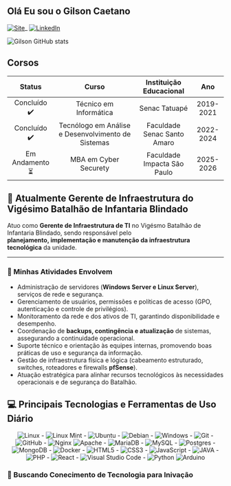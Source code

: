 ## Olá Eu sou o Gilson Caetano

[![Site](https://img.shields.io/website?label=Web-Infra-Solucao.com&style=for-the-badge&url=https://web-infra.com)](link)\_
[![LinkedIn](https://img.shields.io/badge/linkedin-%230077B5.svg?style=for-the-badge&logo=linkedin&logoColor=white)](https://www.linkedin.com/in/francisco-gilson-caetano-a74266169/)

![Gilson GitHub stats](https://github-readme-stats.vercel.app/api?username=gilsoncaetano&show_icons=true&theme=merko)

## Corsos
<table>
<thead>
<tr>
<th align="center"><strong>Status</strong></th>
<th align="center"><strong>Curso</strong></th>
<th align="center"><strong>Instituição Educacional</strong></th>
<th align="center"><strong>Ano</strong></th>
</tr>
</thead>
<tbody>
<tr>
<td align="center">Concluído ✔️</td>
<td align="center">Técnico em Informática</td>
<td align="center">Senac Tatuapé</td>
<td align="center">2019-2021</td>
</tr>
<tr>
<td align="center">Concluído ✔️</td>
<td align="center">Tecnólogo em Análise e Desenvolvimento de Sistemas</td>
<td align="center">Faculdade Senac Santo Amaro</td>
<td align="center">2022-2024</td>
</tr>
<tr>
<td align="center">Em Andamento ⏳</td>
<td align="center">MBA em Cyber Securety </td>
<td align="center">Faculdade Impacta São Paulo </td>
<td align="center">2025-2026</td>
</tr>
</tbody>
</table>

## 💼 Atualmente Gerente de Infraestrutura do Vigésimo Batalhão de Infantaria Blindado  

Atuo como **Gerente de Infraestrutura de TI** no Vigésmo Batalhão de Infantaria Blindado, sendo responsável pelo  
**planejamento, implementação e manutenção da infraestrutura tecnológica** da unidade.

---

### 🎯 Minhas Atividades Envolvem

  - Administração de servidores (**Windows Server e Linux Server**), serviços de rede e segurança.  
  - Gerenciamento de usuários, permissões e políticas de acesso (GPO, autenticação e controle de privilégios).  
  - Monitoramento da rede e dos ativos de TI, garantindo disponibilidade e desempenho.  
  - Coordenação de **backups, contingência e atualização** de sistemas, assegurando a continuidade operacional.  
  - Suporte técnico e orientação às equipes internas, promovendo boas práticas de uso e segurança da informação.  
  - Gestão de infraestrutura física e lógica (cabeamento estruturado, switches, roteadores e firewalls **pfSense**).  
  - Atuação estratégica para alinhar recursos tecnológicos às necessidades operacionais e de segurança do Batalhão.  


## 💻 Principais Tecnologias e Ferramentas de Uso Diário

<div align="center" dir="auto">
<img alt="Linux" src="https://img.shields.io/badge/Linux-FCC624?style=for-the-badge&amp;logo=linux&amp;logoColor=black"> - <img alt="Linux Mint" src="https://img.shields.io/badge/Linux_Mint-87CF3E?style=for-the-badge&amp;logo=linux-mint&amp;logoColor=white"> - <img alt="Ubuntu" src="https://img.shields.io/badge/Ubuntu-E95420?style=for-the-badge&amp;logo=ubuntu&amp;logoColor=white"> - <img alt="Debian" src="https://img.shields.io/badge/Debian-D70A53?style=for-the-badge&amp;logo=debian&amp;logoColor=white"> - <img alt="Windows" src="https://img.shields.io/badge/Windows-0078D6?style=for-the-badge&logo=windows&logoColor=white"> - <img alt="Git" src="https://img.shields.io/badge/git-%23F05033.svg?style=for-the-badge&amp;logo=git&amp;logoColor=white"> - <img alt="GitHub" src="https://img.shields.io/badge/github-%23121011.svg?style=for-the-badge&amp;logo=github&amp;logoColor=white"> - <img alt="Nginx" src="https://img.shields.io/badge/Nginx-009639?style=for-the-badge&logo=nginx&logoColor=white"> <img alt="Apache" src="https://img.shields.io/badge/apache-%23D42029.svg?style=for-the-badge&amp;logo=apache&amp;logoColor=white"> - <img alt="MariaDB" src="https://img.shields.io/badge/MariaDB-003545?style=for-the-badge&logo=mariadb&logoColor=white"> - <img alt="MySQL" src="https://img.shields.io/badge/mysql-%2300f.svg?style=for-the-badge&amp;logo=mysql&amp;logoColor=white"> - <img alt="Postgres" src="https://img.shields.io/badge/postgres-%23316192.svg?style=for-the-badge&amp;logo=postgresql&amp;logoColor=white"> - <img alt="MongoDB" src="https://img.shields.io/badge/MongoDB-47A248?style=for-the-badge&logo=mongodb&logoColor=white"> - <img alt="Docker" src="https://img.shields.io/badge/Docker-2496ED?style=for-the-badge&logo=docker&logoColor=white"> - <img alt="HTML5" src="https://img.shields.io/badge/HTML5-E34F26?style=for-the-badge&logo=html5&logoColor=white"> - <img alt="CSS3" src="https://img.shields.io/badge/CSS3-1572B6?style=for-the-badge&logo=css3&logoColor=white"> - <img alt="JavaScript" src="https://img.shields.io/badge/JavaScript-F7DF1E?style=for-the-badge&logo=javascript&logoColor=black"> - <img alt="JAVA" src="https://img.shields.io/badge/Java-ED8B00?style=for-the-badge&logo=openjdk&logoColor=white"> - <img alt="PHP" src="https://img.shields.io/badge/PHP-777BB4?style=for-the-badge&logo=php&logoColor=white"> - <img alt="React" src="https://img.shields.io/badge/React-20232A?style=for-the-badge&logo=react&logoColor=61DAFB"> - <img alt="Visual Studio Code" src="https://img.shields.io/badge/VisualStudioCode-0078d7.svg?style=for-the-badge&amp;logo=visual-studio-code&amp;logoColor=white"> - <img alt="Python" src="https://img.shields.io/badge/python-%2314354C.svg?style=for-the-badge&amp;logo=python&amp;logoColor=white"> <img alt="Arduino" src="https://img.shields.io/badge/-Arduino-00979D?style=for-the-badge&amp;logo=Arduino&amp;logoColor=white">
</div>

### 🚀 Buscando Conecimento de Tecnologia para Inivação

